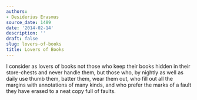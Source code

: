 ```yaml
---
authors:
- Desiderius Erasmus
source_date: 1489
date: '2014-02-14'
description: ''
draft: false
slug: lovers-of-books
title: Lovers of Books
---
```

I consider as lovers of books not those who keep their books hidden in their store-chests and never handle them, but those who, by nightly as well as daily use thumb them, batter them, wear them out, who fill out all the margins with annotations of many kinds, and who prefer the marks of a fault they have erased to a neat copy full of faults.



